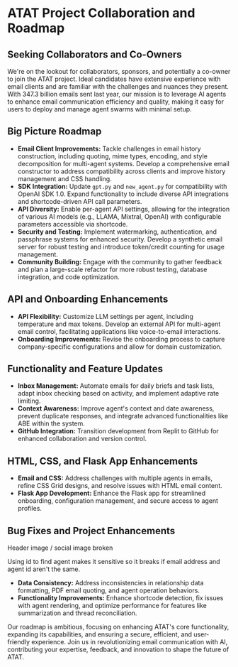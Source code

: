 # ATAT Project Collaboration and Roadmap

## Seeking Collaborators and Co-Owners

We're on the lookout for collaborators, sponsors, and potentially a co-owner to join the ATAT project. Ideal candidates have extensive experience with email clients and are familiar with the challenges and nuances they present. With 347.3 billion emails sent last year, our mission is to leverage AI agents to enhance email communication efficiency and quality, making it easy for users to deploy and manage agent swarms with minimal setup.

## Big Picture Roadmap

- **Email Client Improvements:** Tackle challenges in email history construction, including quoting, mime types, encoding, and style decomposition for multi-agent systems. Develop a comprehensive email constructor to address compatibility across clients and improve history management and CSS handling.
- **SDK Integration:** Update `gpt.py` and `new_agent.py` for compatibility with OpenAI SDK 1.0. Expand functionality to include diverse API integrations and shortcode-driven API call parameters.
- **API Diversity:** Enable per-agent API settings, allowing for the integration of various AI models (e.g., LLAMA, Mixtral, OpenAI) with configurable parameters accessible via shortcode.
- **Security and Testing:** Implement watermarking, authentication, and passphrase systems for enhanced security. Develop a synthetic email server for robust testing and introduce token/credit counting for usage management.
- **Community Building:** Engage with the community to gather feedback and plan a large-scale refactor for more robust testing, database integration, and code optimization.

## API and Onboarding Enhancements

- **API Flexibility:** Customize LLM settings per agent, including temperature and max tokens. Develop an external API for multi-agent email control, facilitating applications like voice-to-email interactions.
- **Onboarding Improvements:** Revise the onboarding process to capture company-specific configurations and allow for domain customization.

## Functionality and Feature Updates

- **Inbox Management:** Automate emails for daily briefs and task lists, adapt inbox checking based on activity, and implement adaptive rate limiting.
- **Context Awareness:** Improve agent's context and date awareness, prevent duplicate responses, and integrate advanced functionalities like ABE within the system.
- **GitHub Integration:** Transition development from Replit to GitHub for enhanced collaboration and version control.

## HTML, CSS, and Flask App Enhancements

- **Email and CSS:** Address challenges with multiple agents in emails, refine CSS Grid designs, and resolve issues with HTML email content.
- **Flask App Development:** Enhance the Flask app for streamlined onboarding, configuration management, and secure access to agent profiles.

## Bug Fixes and Project Enhancements

Header image / social image broken 

Using id to find agent makes it sensitive so it breaks if email address and agent id aren't the same. 

- **Data Consistency:** Address inconsistencies in relationship data formatting, PDF email quoting, and agent operation behaviors.
- **Functionality Improvements:** Enhance shortcode detection, fix issues with agent rendering, and optimize performance for features like summarization and thread reconciliation.

Our roadmap is ambitious, focusing on enhancing ATAT's core functionality, expanding its capabilities, and ensuring a secure, efficient, and user-friendly experience. Join us in revolutionizing email communication with AI, contributing your expertise, feedback, and innovation to shape the future of ATAT.

